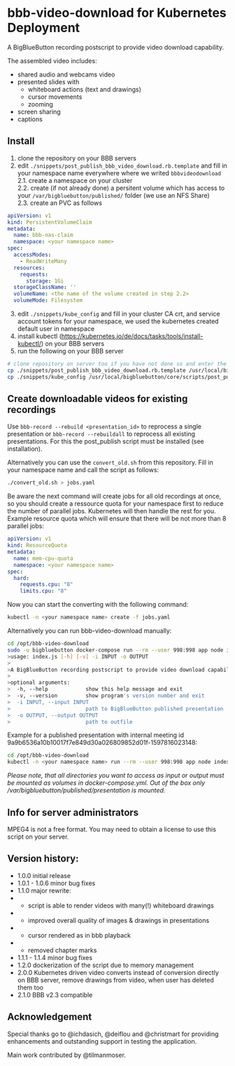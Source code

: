 # bbb-video-download for Kubernetes Deployment
A BigBlueButton recording postscript to provide video download capability.

The assembled video includes:
* shared audio and webcams video
* presented slides with
    * whiteboard actions (text and drawings)
    * cursor movements
    * zooming
* screen sharing
* captions


## Install
1. clone the repository on your BBB servers
2. edit `./snippets/post_publish_bbb_video_download.rb.template` and fill in your namespace name everywhere where we writed `bbbvideodownload`  
2.1. create a namespace on your cluster  
2.2. create (if not already done) a persitent volume which has access to your `/var/bigbluebutton/published/` folder (we use an NFS Share)  
2.3. create an PVC as follows  
```yaml
apiVersion: v1
kind: PersistentVolumeClaim
metadata:
  name: bbb-nas-claim
  namespace: <your namespace name>
spec:
  accessModes:
    - ReadWriteMany
  resources:
    requests:
      storage: 1Gi
  storageClassName: ''
  volumeName: <the name of the volume created in step 2.2>
  volumeMode: Filesystem
```
3. edit `./snippets/kube_config` and fill in your cluster CA crt, and service account tokens for your namespace, we used the kubernetes created default user in namespace
4. install kubectl (https://kubernetes.io/de/docs/tasks/tools/install-kubectl/) on your BBB servers
5. run the following on your BBB server
```bash
# clone repository on server too if you have not done so and enter the repo directory
cp ./snippets/post_publish_bbb_video_download.rb.template /usr/local/bigbluebutton/core/scripts/post_publish/a0_post_publish_bbb_video_download.rb
cp ./snippets/kube_config /usr/local/bigbluebutton/core/scripts/post_publish/
```





## Create downloadable videos for existing recordings
Use `bbb-record --rebuild <presentation_id>` to reprocess a single presentation or `bbb-record --rebuildall` to reprocess all existing presentations. For this the post_publish script must be installed (see installation).

Alternatively you can use the `convert_old.sh` from this repository. Fill in your namespace name and call the script as follows:
```bash
./convert_old.sh > jobs.yaml
```
Be aware the next command will create jobs for all old recordings at once, so you should create a ressource quota for your namespace first to reduce the number of parallel jobs. Kubernetes will then handle the rest for you.  
Example resource quota which will ensure that there will be not more than 8 parallel jobs:
```yaml
apiVersion: v1
kind: ResourceQuota
metadata:
  name: mem-cpu-quota
  namespace: <your namespace name>
spec:
  hard:
    requests.cpu: "8"
    limits.cpu: "8"
```
Now you can start the converting with the following command:
```bash
kubectl -n <your namespace name> create -f jobs.yaml
```

Alternatively you can run bbb-video-download manually:
```bash
cd /opt/bbb-video-download
sudo -u bigbluebutton docker-compose run --rm --user 998:998 app node index.js -h
>usage: index.js [-h] [-v] -i INPUT -o OUTPUT
>
>A BigBlueButton recording postscript to provide video download capability.
>
>optional arguments:
>  -h, --help            show this help message and exit
>  -v, --version         show program's version number and exit
>  -i INPUT, --input INPUT
>                        path to BigBlueButton published presentation
>  -o OUTPUT, --output OUTPUT
>                        path to outfile
```

Example for a published presentation with internal meeting id 9a9b6536a10b10017f7e849d30a026809852d01f-1597816023148:
```bash
cd /opt/bbb-video-download
kubectl -n <your namespace name> run --rm --user 998:998 app node index.js -i /var/bigbluebutton/published/presentation/9a9b6536a10b10017f7e849d30a026809852d01f-1597816023148 -o /var/bigbluebutton/published/presentation/9a9b6536a10b10017f7e849d30a026809852d01f-1597816023148/9a9b6536a10b10017f7e849d30a026809852d01f-1597816023148.mp4
```

*Please note, that all directories you want to access as input or output must be mounted as volumes in docker-compose.yml. Out of the box only /var/bigbluebutton/published/presentation is mounted.*


## Info for server administrators
MPEG4 is not a free format. You may need to obtain a license to use this script on your server.

## Version history:
- 1.0.0 initial release
- 1.0.1 - 1.0.6 minor bug fixes
- 1.1.0 major rewrite:
- - script is able to render videos with many(!) whiteboard drawings
- - improved overall quality of images & drawings in presentations
- - cursor rendered as in bbb playback
- - removed chapter marks
- 1.1.1 - 1.1.4 minor bug fixes
- 1.2.0 dockerization of the script due to memory management
- 2.0.0 Kubernetes driven video converts instead of conversion directly on BBB server, remove drawings from video, when user has deleted them too
- 2.1.0 BBB v2.3 compatible

## Acknowledgement
Special thanks go to @ichdasich, @deiflou and @christmart for providing enhancements and outstanding support in testing the application.

Main work contributed by @tilmanmoser.
